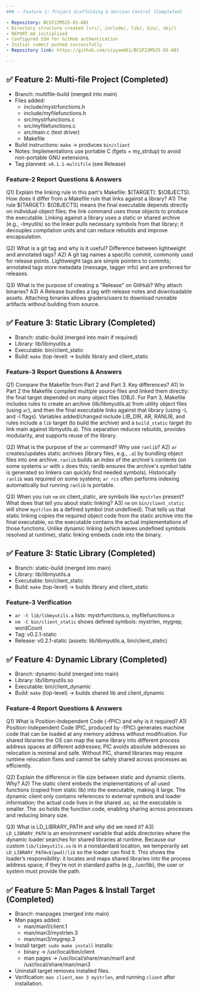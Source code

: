 ```yaml
---
### ✅ Feature 1: Project Scaffolding & Version Control (Completed)

- Repository: BCSF22M525-OS-A01
- Directory structure created (src/, include/, lib/, bin/, obj/)
- REPORT.md initialized
- Configured SSH for GitHub authentication
- Initial commit pushed successfully
- Repository link: https://github.com/siyyam461/BCSF22M525-OS-A01

---
```


## ✅ Feature 2: Multi-file Project (Completed)

- Branch: multifile-build (merged into main)
- Files added:
  - include/mystrfunctions.h
  - include/myfilefunctions.h
  - src/mystrfunctions.c
  - src/myfilefunctions.c
  - src/main.c (test driver)
  - Makefile
- Build instructions: `make` → produces `bin/client`
- Notes: Implementations use portable C (fgets + my_strdup) to avoid non-portable GNU extensions.
- Tag planned: `v0.1.1-multifile` (see Release)


### Feature-2 Report Questions & Answers

Q1) Explain the linking rule in this part's Makefile: $(TARGET): $(OBJECTS). How does it differ from a Makefile rule that links against a library?
A1) The rule $(TARGET): $(OBJECTS) means the final executable depends directly on individual object files; the link command uses those objects to produce the executable. Linking against a library uses a static or shared archive (e.g., -lmyutils) so the linker pulls necessary symbols from that library; it decouples compilation units and can reduce rebuilds and improve encapsulation.

Q2) What is a git tag and why is it useful? Difference between lightweight and annotated tags?
A2) A git tag names a specific commit, commonly used for release points. Lightweight tags are simple pointers to commits; annotated tags store metadata (message, tagger info) and are preferred for releases.

Q3) What is the purpose of creating a "Release" on GitHub? Why attach binaries?
A3) A Release bundles a tag with release notes and downloadable assets. Attaching binaries allows graders/users to download runnable artifacts without building from source.


## ✅ Feature 3: Static Library (Completed)

- Branch: static-build (merged into main if required)
- Library: lib/libmyutils.a
- Executable: bin/client_static
- Build: `make` (top-level) -> builds library and client_static

### Feature-3 Report Questions & Answers

Q1) Compare the Makefile from Part 2 and Part 3. Key differences?
A1) In Part 2 the Makefile compiled multiple source files and linked them directly: the final target depended on many object files (OBJ). For Part 3, Makefile includes rules to create an archive (lib/libmyutils.a) from utility object files (using `ar`), and then the final executable links against that library (using -L and -l flags). Variables added/changed include LIB_DIR, AR, RANLIB, and rules include a `lib` target (to build the archive) and a `build_static` target (to link main against libmyutils.a). This separation reduces rebuilds, provides modularity, and supports reuse of the library.

Q2) What is the purpose of the `ar` command? Why use `ranlib`?
A2) `ar` creates/updates static archives (library files, e.g., `.a`) by bundling object files into one archive. `ranlib` builds an index of the archive's contents (on some systems `ar` with `s` does this; ranlib ensures the archive's symbol table is generated so linkers can quickly find needed symbols). Historically `ranlib` was required on some systems; `ar rcs` often performs indexing automatically but running `ranlib` is portable.

Q3) When you run `nm` on client_static, are symbols like `mystrlen` present? What does that tell you about static linking?
A3) `nm` on `bin/client_static` will show `mystrlen` as a defined symbol (not undefined). That tells us that static linking copies the required object code from the static archive into the final executable, so the executable contains the actual implementations of those functions. Unlike dynamic linking (which leaves undefined symbols resolved at runtime), static linking embeds code into the binary.



## ✅ Feature 3: Static Library (Completed)

- Branch: static-build (merged into main)
- Library: lib/libmyutils.a
- Executable: bin/client_static
- Build: `make` (top-level) -> builds library and client_static

### Feature-3 Verification
- `ar -t lib/libmyutils.a` lists: mystrfunctions.o, myfilefunctions.o
- `nm -C bin/client_static` shows defined symbols: mystrlen, mygrep, wordCount
- Tag: v0.2.1-static
- Release: v0.2.1-static (assets: lib/libmyutils.a, bin/client_static)


## ✅ Feature 4: Dynamic Library (Completed)

- Branch: dynamic-build (merged into main)
- Library: lib/libmyutils.so
- Executable: bin/client_dynamic
- Build: `make` (top-level) -> builds shared lib and client_dynamic

### Feature-4 Report Questions & Answers

Q1) What is Position-Independent Code (-fPIC) and why is it required?
A1) Position-Independent Code (PIC, produced by -fPIC) generates machine code that can be loaded at any memory address without modification. For shared libraries the OS can map the same library into different process address spaces at different addresses; PIC avoids absolute addresses so relocation is minimal and safe. Without PIC, shared libraries may require runtime relocation fixes and cannot be safely shared across processes as efficiently.

Q2) Explain the difference in file size between static and dynamic clients. Why?
A2) The static client embeds the implementations of all used functions (copied from static lib) into the executable, making it large. The dynamic client only contains references to external symbols and loader information; the actual code lives in the shared .so, so the executable is smaller. The .so holds the function code, enabling sharing across processes and reducing binary size.

Q3) What is LD_LIBRARY_PATH and why did we need it?
A3) `LD_LIBRARY_PATH` is an environment variable that adds directories where the dynamic loader searches for shared libraries at runtime. Because our custom `lib/libmyutils.so` is in a nonstandard location, we temporarily set `LD_LIBRARY_PATH=$(pwd)/lib` so the loader can find it. This shows the loader’s responsibility: it locates and maps shared libraries into the process address space; if they’re not in standard paths (e.g., /usr/lib), the user or system must provide the path.


## ✅ Feature 5: Man Pages & Install Target (Completed)

- Branch: manpages (merged into main)
- Man pages added:
  - man/man1/client.1
  - man/man3/mystrlen.3
  - man/man3/mygrep.3
- Install target: `sudo make install` installs:
  - binary -> /usr/local/bin/client
  - man pages -> /usr/local/share/man/man1 and /usr/local/share/man/man3
- Uninstall target removes installed files.
- Verification: `man client`, `man 3 mystrlen`, and running `client` after installation.

